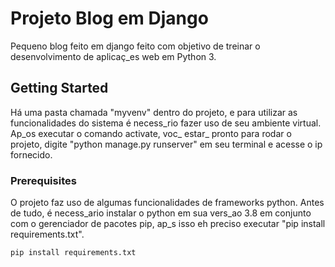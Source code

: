# Projeto Blog em Django

Pequeno blog feito em django feito com objetivo de treinar o desenvolvimento de aplicaç_es web em Python 3.

## Getting Started

Há uma pasta chamada "myvenv" dentro do projeto, e para utilizar as funcionalidades do sistema é necess_rio fazer uso de seu ambiente virtual. Ap_os executar o comando activate, voc_ estar_ pronto para rodar o projeto, digite "python manage.py runserver" em seu terminal e acesse o ip fornecido.

### Prerequisites

O projeto faz uso de algumas funcionalidades de frameworks python. Antes de tudo, é necess_ario instalar o python em sua vers_ao 3.8 em conjunto com o gerenciador de pacotes pip, ap_s isso eh preciso executar "pip install requirements.txt".
```
pip install requirements.txt
```
